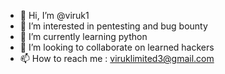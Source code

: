 - 👋 Hi, I’m @viruk1
- 👀 I’m interested in pentesting and bug bounty
- 🌱 I’m currently learning python
- 💞️ I’m looking to collaborate on learned hackers
- 📫 How to reach me : viruklimited3@gmail.com
<!---
viruk1/viruk1 is a ✨ special ✨ repository because its `README.md` (this file) appears on your GitHub profile.
You can click the Preview link to take a look at your changes.
--->

